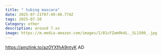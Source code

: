 ```yaml
---
title: " tubing mascara"
date: 2025-07-21T07:49:40.774Z
tags: 2025-07-20
Category: other
description: around 7.xx
image: https://m.media-amazon.com/images/I/81cFZwm9kdL._SL1500_.jpg
---
```

https://amzlink.to/az0YXfhA9ntyK
AD